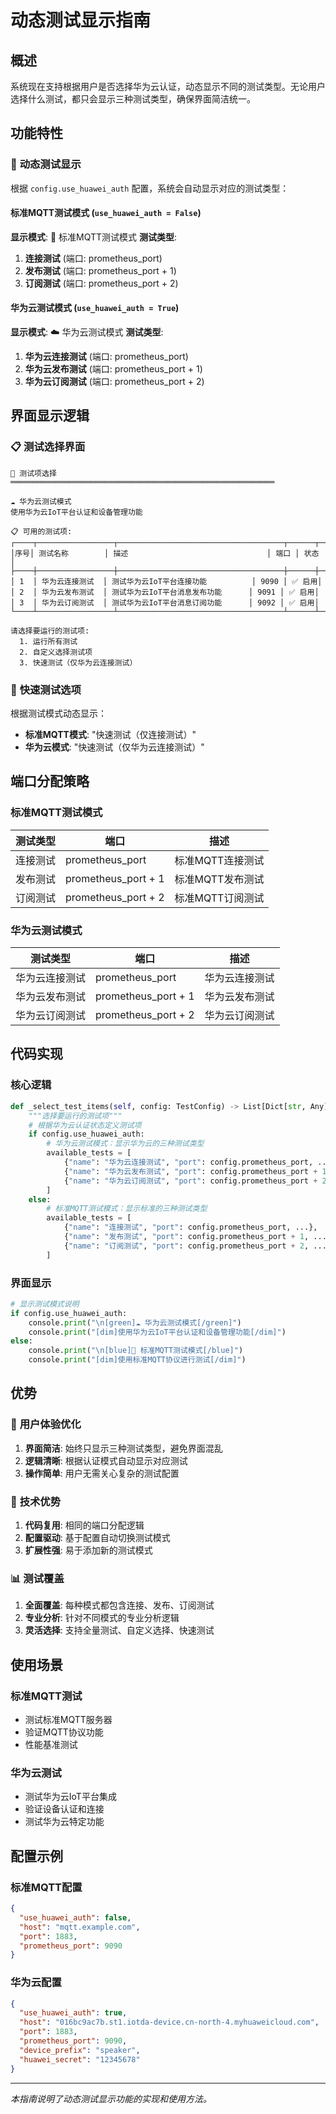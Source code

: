 # 动态测试显示指南

## 概述

系统现在支持根据用户是否选择华为云认证，动态显示不同的测试类型。无论用户选择什么测试，都只会显示三种测试类型，确保界面简洁统一。

## 功能特性

### 🔄 **动态测试显示**

根据 `config.use_huawei_auth` 配置，系统会自动显示对应的测试类型：

#### 标准MQTT测试模式 (`use_huawei_auth = False`)

**显示模式**: 🔗 标准MQTT测试模式
**测试类型**:
1. **连接测试** (端口: prometheus_port)
2. **发布测试** (端口: prometheus_port + 1)  
3. **订阅测试** (端口: prometheus_port + 2)

#### 华为云测试模式 (`use_huawei_auth = True`)

**显示模式**: ☁️ 华为云测试模式
**测试类型**:
1. **华为云连接测试** (端口: prometheus_port)
2. **华为云发布测试** (端口: prometheus_port + 1)
3. **华为云订阅测试** (端口: prometheus_port + 2)

## 界面显示逻辑

### 📋 **测试选择界面**

```
🧪 测试项选择
═══════════════════════════════════════════════════════════

☁️ 华为云测试模式
使用华为云IoT平台认证和设备管理功能

📋 可用的测试项:
┌────┬─────────────────┬─────────────────────────────────────┬──────┬────────┐
│序号│ 测试名称        │ 描述                               │ 端口 │ 状态   │
├────┼─────────────────┼─────────────────────────────────────┼──────┼────────┤
│ 1  │ 华为云连接测试  │ 测试华为云IoT平台连接功能          │ 9090 │ ✅ 启用│
│ 2  │ 华为云发布测试  │ 测试华为云IoT平台消息发布功能      │ 9091 │ ✅ 启用│
│ 3  │ 华为云订阅测试  │ 测试华为云IoT平台消息订阅功能      │ 9092 │ ✅ 启用│
└────┴─────────────────┴─────────────────────────────────────┴──────┴────────┘

请选择要运行的测试项:
  1. 运行所有测试
  2. 自定义选择测试项
  3. 快速测试（仅华为云连接测试）
```

### 🎯 **快速测试选项**

根据测试模式动态显示：

- **标准MQTT模式**: "快速测试（仅连接测试）"
- **华为云模式**: "快速测试（仅华为云连接测试）"

## 端口分配策略

### 标准MQTT测试模式
| 测试类型 | 端口 | 描述 |
|---------|------|------|
| 连接测试 | prometheus_port | 标准MQTT连接测试 |
| 发布测试 | prometheus_port + 1 | 标准MQTT发布测试 |
| 订阅测试 | prometheus_port + 2 | 标准MQTT订阅测试 |

### 华为云测试模式
| 测试类型 | 端口 | 描述 |
|---------|------|------|
| 华为云连接测试 | prometheus_port | 华为云连接测试 |
| 华为云发布测试 | prometheus_port + 1 | 华为云发布测试 |
| 华为云订阅测试 | prometheus_port + 2 | 华为云订阅测试 |

## 代码实现

### 核心逻辑

```python
def _select_test_items(self, config: TestConfig) -> List[Dict[str, Any]]:
    """选择要运行的测试项"""
    # 根据华为云认证状态定义测试项
    if config.use_huawei_auth:
        # 华为云测试模式：显示华为云的三种测试类型
        available_tests = [
            {"name": "华为云连接测试", "port": config.prometheus_port, ...},
            {"name": "华为云发布测试", "port": config.prometheus_port + 1, ...},
            {"name": "华为云订阅测试", "port": config.prometheus_port + 2, ...}
        ]
    else:
        # 标准MQTT测试模式：显示标准的三种测试类型
        available_tests = [
            {"name": "连接测试", "port": config.prometheus_port, ...},
            {"name": "发布测试", "port": config.prometheus_port + 1, ...},
            {"name": "订阅测试", "port": config.prometheus_port + 2, ...}
        ]
```

### 界面显示

```python
# 显示测试模式说明
if config.use_huawei_auth:
    console.print("\n[green]☁️ 华为云测试模式[/green]")
    console.print("[dim]使用华为云IoT平台认证和设备管理功能[/dim]")
else:
    console.print("\n[blue]🔗 标准MQTT测试模式[/blue]")
    console.print("[dim]使用标准MQTT协议进行测试[/dim]")
```

## 优势

### 🎯 **用户体验优化**
1. **界面简洁**: 始终只显示三种测试类型，避免界面混乱
2. **逻辑清晰**: 根据认证模式自动显示对应测试
3. **操作简单**: 用户无需关心复杂的测试配置

### 🔧 **技术优势**
1. **代码复用**: 相同的端口分配逻辑
2. **配置驱动**: 基于配置自动切换测试模式
3. **扩展性强**: 易于添加新的测试模式

### 📊 **测试覆盖**
1. **全面覆盖**: 每种模式都包含连接、发布、订阅测试
2. **专业分析**: 针对不同模式的专业分析逻辑
3. **灵活选择**: 支持全量测试、自定义选择、快速测试

## 使用场景

### 标准MQTT测试
- 测试标准MQTT服务器
- 验证MQTT协议功能
- 性能基准测试

### 华为云测试
- 测试华为云IoT平台集成
- 验证设备认证和连接
- 测试华为云特定功能

## 配置示例

### 标准MQTT配置
```json
{
  "use_huawei_auth": false,
  "host": "mqtt.example.com",
  "port": 1883,
  "prometheus_port": 9090
}
```

### 华为云配置
```json
{
  "use_huawei_auth": true,
  "host": "016bc9ac7b.st1.iotda-device.cn-north-4.myhuaweicloud.com",
  "port": 1883,
  "prometheus_port": 9090,
  "device_prefix": "speaker",
  "huawei_secret": "12345678"
}
```

---

*本指南说明了动态测试显示功能的实现和使用方法。*
